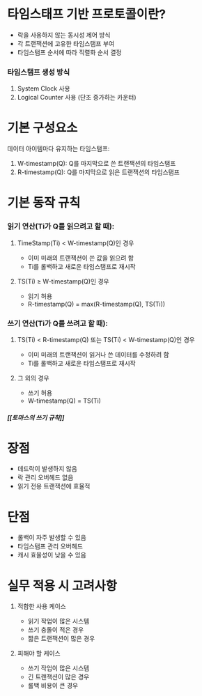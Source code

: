 # 타임스태프 기반 프로토콜이란?
- 락을 사용하지 않는 동시성 제어 방식
- 각 트랜잭션에 고유한 타임스탬프 부여
- 타임스탬프 순서에 따라 직렬화 순서 결정

### 타임스탬프 생성 방식
1) System Clock 사용
2) Logical Counter 사용 (단조 증가하는 카운터)

# 기본 구성요소
데이터 아이템마다 유지하는 타임스탬프:
1) W-timestamp(Q): Q를 마지막으로 쓴 트랜잭션의 타임스탬프
2) R-timestamp(Q): Q를 마지막으로 읽은 트랜잭션의 타임스탬프


# 기본 동작 규칙
### 읽기 연산(Ti가 Q를 읽으려고 할 때):
1) TimeStamp(Ti) < W-timestamp(Q)인 경우
   - 이미 미래의 트랜잭션이 쓴 값을 읽으려 함
   - Ti를 롤백하고 새로운 타임스탬프로 재시작

2) TS(Ti) ≥ W-timestamp(Q)인 경우
   - 읽기 허용
   - R-timestamp(Q) = max(R-timestamp(Q), TS(Ti))

### 쓰기 연산(Ti가 Q를 쓰려고 할 때):
1) TS(Ti) < R-timestamp(Q) 또는 TS(Ti) < W-timestamp(Q)인 경우
   - 이미 미래의 트랜잭션이 읽거나 쓴 데이터를 수정하려 함
   - Ti를 롤백하고 새로운 타임스탬프로 재시작

2) 그 외의 경우
   - 쓰기 허용
   - W-timestamp(Q) = TS(Ti)

##### [[토마스의 쓰기 규칙]]


# 장점
- 데드락이 발생하지 않음 
- 락 관리 오버헤드 없음 
- 읽기 전용 트랜잭션에 효율적

# 단점
- 롤백이 자주 발생할 수 있음 
- 타임스탬프 관리 오버헤드 
- 캐시 효율성이 낮을 수 있음


# 실무 적용 시 고려사항
1) 적합한 사용 케이스
   - 읽기 작업이 많은 시스템
   - 쓰기 충돌이 적은 경우
   - 짧은 트랜잭션이 많은 경우

2) 피해야 할 케이스
   - 쓰기 작업이 많은 시스템
   - 긴 트랜잭션이 많은 경우
   - 롤백 비용이 큰 경우